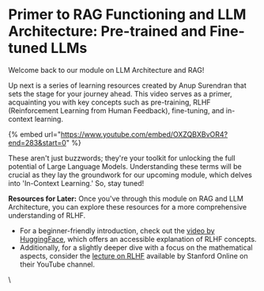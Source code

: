# Primer to RAG Functioning and LLM Architecture: Pre-trained and Fine-tuned LLMs

Welcome back to our module on LLM Architecture and RAG!&#x20;

Up next is a series of learning resources created by Anup Surendran that sets the stage for your journey ahead. This video serves as a primer, acquainting you with key concepts such as pre-training, RLHF (Reinforcement Learning from Human Feedback), fine-tuning, and in-context learning.

{% embed url="https://www.youtube.com/embed/OXZQBXBvOR4?end=283&start=0" %}

These aren't just buzzwords; they're your toolkit for unlocking the full potential of Large Language Models. Understanding these terms will be crucial as they lay the groundwork for our upcoming module, which delves into 'In-Context Learning.' So, stay tuned!

**Resources for Later:** Once you've through this module on RAG and LLM Architecture, you can explore these resources for a more comprehensive understanding of RLHF.&#x20;

* For a beginner-friendly introduction, check out the [video by HuggingFace](https://youtu.be/2MBJOuVq380), which offers an accessible explanation of RLHF concepts.&#x20;
* Additionally, for a slightly deeper dive with a focus on the mathematical aspects, consider the [lecture on RLHF](https://youtu.be/SXpJ9EmG3s4?t=2125) available by Stanford Online on their YouTube channel.&#x20;

\
